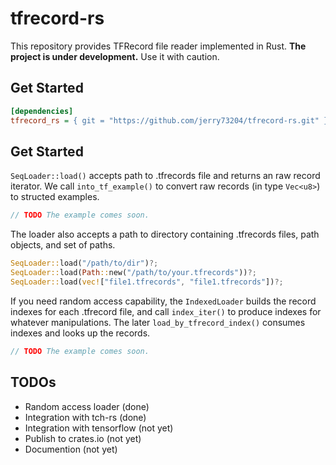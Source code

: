 # tfrecord-rs

This repository provides TFRecord file reader implemented in Rust. **The project is under development.** Use it with caution.

## Get Started

```ini
[dependencies]
tfrecord_rs = { git = "https://github.com/jerry73204/tfrecord-rs.git" }
```

## Get Started

`SeqLoader::load()` accepts path to .tfrecords file and returns an raw record iterator. We call `into_tf_example()` to convert raw records (in type `Vec<u8>`) to structed examples.

```rust
// TODO The example comes soon.
```

The loader also accepts a path to directory containing .tfrecords files, path objects, and set of paths.

```rust
SeqLoader::load("/path/to/dir")?;
SeqLoader::load(Path::new("/path/to/your.tfrecords"))?;
SeqLoader::load(vec!["file1.tfrecords", "file1.tfrecords"])?;
```

If you need random access capability, the `IndexedLoader` builds the record indexes for each .tfrecord file, and call `index_iter()` to produce indexes for whatever manipulations. The later `load_by_tfrecord_index()` consumes indexes and looks up the records.


```rust
// TODO The example comes soon.
```

## TODOs

- Random access loader (done)
- Integration with tch-rs (done)
- Integration with tensorflow (not yet)
- Publish to crates.io (not yet)
- Documention (not yet)
